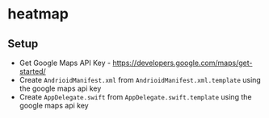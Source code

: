 # heatmap

## Setup
* Get Google Maps API Key - https://developers.google.com/maps/get-started/
* Create `AndrioidManifest.xml` from `AndrioidManifest.xml.template` using the google maps api key
* Create `AppDelegate.swift` from `AppDelegate.swift.template` using the google maps api key
